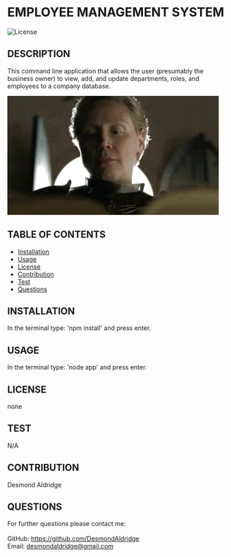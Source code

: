 # EMPLOYEE MANAGEMENT SYSTEM
  ![License](https://img.shields.io/badge/LICENSE-none-blue)

  ## DESCRIPTION
  This command line application that allows the user (presumably the business owner) to view, add, and update departments, roles, and employees to a company database.

![roster](./assets/img/got_white_book.gif)

  ## TABLE OF CONTENTS
  - [Installation](#installation)
  - [Usage](#usage)
  - [License](#license)
  - [Contribution](#contribution)
  - [Test](#test)
  - [Questions](#questions)

  ## INSTALLATION
  In the terminal type: 'npm install' and press enter.

  ## USAGE
  In the terminal type: 'node app' and press enter.

  ## LICENSE
  none

  ## TEST
  N/A

  ## CONTRIBUTION
  Desmond Aldridge

  ## QUESTIONS
  For further questions please contact me:
  <br>
  <br>
  GitHub: https://github.com/DesmondAldridge
  <br>
  Email: desmondaldridge@gmail.com